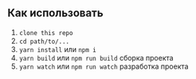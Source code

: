 ## Как использовать

1. ```clone this repo```
2. ```cd path/to/...```
3. ```yarn install``` или ```npm i```
4. ```yarn build``` или ```npm run build``` сборка проекта
5. ```yarn watch``` или	```npm run watch``` разработка проекта